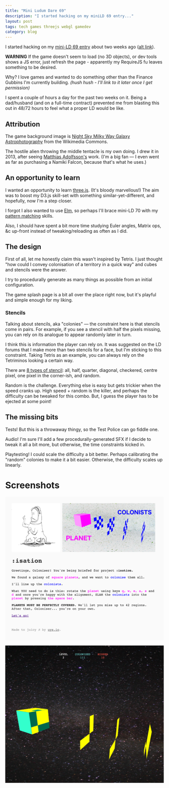 ```yaml
---
title: "Mini Ludum Dare 69"
description: "I started hacking on my miniLD 69 entry..."
layout: post
tags: tech games threejs webgl gamedev
category: blog
---
```


I started hacking on my [mini-LD 69 entry](https://opyate.github.io/minild69/app/index.html) about two weeks ago ([alt link](http://cdn.opyate.com/projects/ld69/)).

**WARNING** <span class="highlight">If the game doesn't seem to load (no 3D objects), or dev tools shows a JS error, just refresh the page - apparently my RequireJS fu leaves something to be desired.</span>

Why? I love games and wanted to do something other than the Finance Gubbins I'm currently building. *(hush hush - I'll link to it later once I get permission)*

I spent a couple of hours a day for the past two weeks on it. Being a dad/husband (and on a full-time contract) prevented me from blasting this out in 48/72 hours to feel what a proper LD would be like.

## Attribution

The game background image is [Night Sky Milky Way Galaxy Astrophotography](https://commons.wikimedia.org/wiki/File:Night-sky-milky-way-galaxy-astrophotography_-_West_Virginia_-_ForestWander.jpg) from the Wikimedia Commons.

The hostile alien throwing the middle tentacle is my own doing. I drew it in 2013, after seeing [Matthias Adolfsson's](http://mattiasadolfsson.com/) work. (I'm a big fan &mdash; I even went as far as purchasing a Namiki Falcon, because that's what he uses.)

## An opportunity to learn

I wanted an opportunity to learn [three.js](http://threejs.org/). (It's bloody marvellous!) The aim was to boost my D3.js skill-set with something similar-yet-different, and hopefully, now I'm a step closer.

I forgot I also wanted to use [Elm](http://elm-lang.org/), so perhaps I'll brace mini-LD 70 with my [pattern matching](https://en.wikipedia.org/wiki/Category:Pattern_matching_programming_languages) skills.

Also, I should have spent a bit more time studying Euler angles, Matrix ops, &c up-front instead of tweaking/reloading as often as I did.

## The design

First of all, let me honestly claim this wasn't inspired by Tetris. I just thought "how could I convey colonisation of a territory in a quick way" and cubes and stencils were the answer.

I try to procedurally generate as many things as possible from an initial configuration.

The game splash page is a bit all over the place right now, but it's playful and simple enough for my liking.

### Stencils

Talking about stencils, aka "colonies" &mdash; the constraint here is that stencils come in pairs. For example, if you see a stencil with half the pixels missing, you can rely on its analogue to appear randomly later in turn.

I think this is information the player can rely on. It was suggested on the LD forums that I make more than two stencils for a face, but I'm sticking to this constraint. Taking Tetris as an example, you can always rely on the Tetriminos looking a certain way.

There are [8 types of stencil](https://github.com/opyate/minild69/blob/99abe3d29aaf77661d096c2304eb09bdc7c3e0da/app/js/logic.js#L10-L40): all, half, quarter, diagonal, checkered, centre pixel, one pixel in the corner-ish, and random.

Random is the challenge. Everything else is easy but gets trickier when the speed cranks up. High speed + random is the killer, and perhaps the difficulty can be tweaked for this combo. But, I guess the player has to be ejected at some point!

## The missing bits

Tests! But this is a throwaway thingy, so the Test Police can go fiddle one.

Audio! I'm sure I'll add a few procedurally-generated SFX if I decide to tweak it all a bit more, but otherwise, the time constraints kicked in.

Playtesting! I could scale the difficulty a bit better. Perhaps calibrating the "random" colonies to make it a bit easier. Otherwise, the difficulty scales up linearly.

# Screenshots

![Splash](/assets/posts/2016-07-26-mini-ludum-dare-69/splash.png)

![Game](/assets/posts/2016-07-26-mini-ludum-dare-69/game.png)
